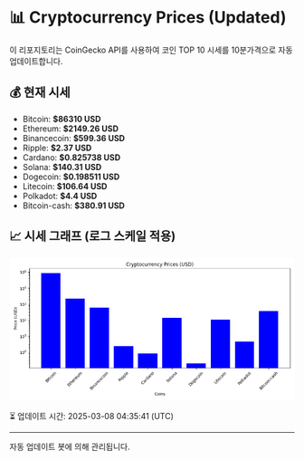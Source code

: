
# 📊 Cryptocurrency Prices (Updated)

이 리포지토리는 CoinGecko API를 사용하여 코인 TOP 10 시세를 10분가격으로 자동 업데이트합니다.

## 💰 현재 시세
- Bitcoin: **$86310 USD**
- Ethereum: **$2149.26 USD**
- Binancecoin: **$599.36 USD**
- Ripple: **$2.37 USD**
- Cardano: **$0.825738 USD**
- Solana: **$140.31 USD**
- Dogecoin: **$0.198511 USD**
- Litecoin: **$106.64 USD**
- Polkadot: **$4.4 USD**
- Bitcoin-cash: **$380.91 USD**

## 📈 시세 그래프 (로그 스케일 적용)
![Crypto Prices](crypto_prices.png)

⏳ 업데이트 시간: 2025-03-08 04:35:41 (UTC)

---
자동 업데이트 봇에 의해 관리됩니다.
